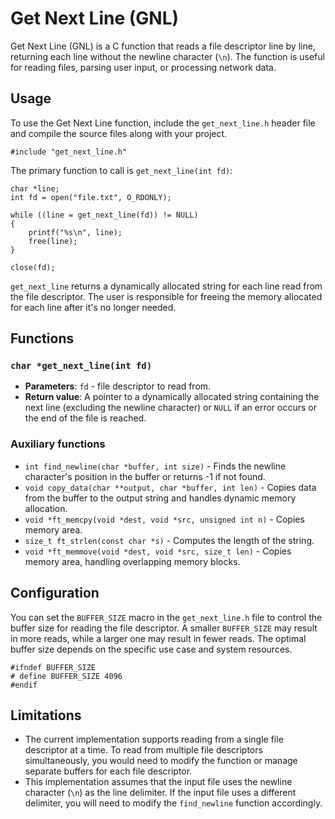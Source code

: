 # Get Next Line (GNL)

Get Next Line (GNL) is a C function that reads a file descriptor line by line, returning each line without the newline character (`\n`). The function is useful for reading files, parsing user input, or processing network data.

## Usage

To use the Get Next Line function, include the `get_next_line.h` header file and compile the source files along with your project.

```
#include "get_next_line.h"
```

The primary function to call is `get_next_line(int fd)`:

```
char *line;
int fd = open("file.txt", O_RDONLY);

while ((line = get_next_line(fd)) != NULL)
{
    printf("%s\n", line);
    free(line);
}

close(fd);
```

`get_next_line` returns a dynamically allocated string for each line read from the file descriptor. The user is responsible for freeing the memory allocated for each line after it's no longer needed.

## Functions

### `char *get_next_line(int fd)`

- **Parameters**: `fd` - file descriptor to read from.
- **Return value**: A pointer to a dynamically allocated string containing the next line (excluding the newline character) or `NULL` if an error occurs or the end of the file is reached.

### Auxiliary functions

- `int find_newline(char *buffer, int size)` - Finds the newline character's position in the buffer or returns -1 if not found.
- `void copy_data(char **output, char *buffer, int len)` - Copies data from the buffer to the output string and handles dynamic memory allocation.
- `void *ft_memcpy(void *dest, void *src, unsigned int n)` - Copies memory area.
- `size_t ft_strlen(const char *s)` - Computes the length of the string.
- `void *ft_memmove(void *dest, void *src, size_t len)` - Copies memory area, handling overlapping memory blocks.

## Configuration

You can set the `BUFFER_SIZE` macro in the `get_next_line.h` file to control the buffer size for reading the file descriptor. A smaller `BUFFER_SIZE` may result in more reads, while a larger one may result in fewer reads. The optimal buffer size depends on the specific use case and system resources.

```
#ifndef BUFFER_SIZE
# define BUFFER_SIZE 4096
#endif
```

## Limitations

- The current implementation supports reading from a single file descriptor at a time. To read from multiple file descriptors simultaneously, you would need to modify the function or manage separate buffers for each file descriptor.
- This implementation assumes that the input file uses the newline character (`\n`) as the line delimiter. If the input file uses a different delimiter, you will need to modify the `find_newline` function accordingly.

